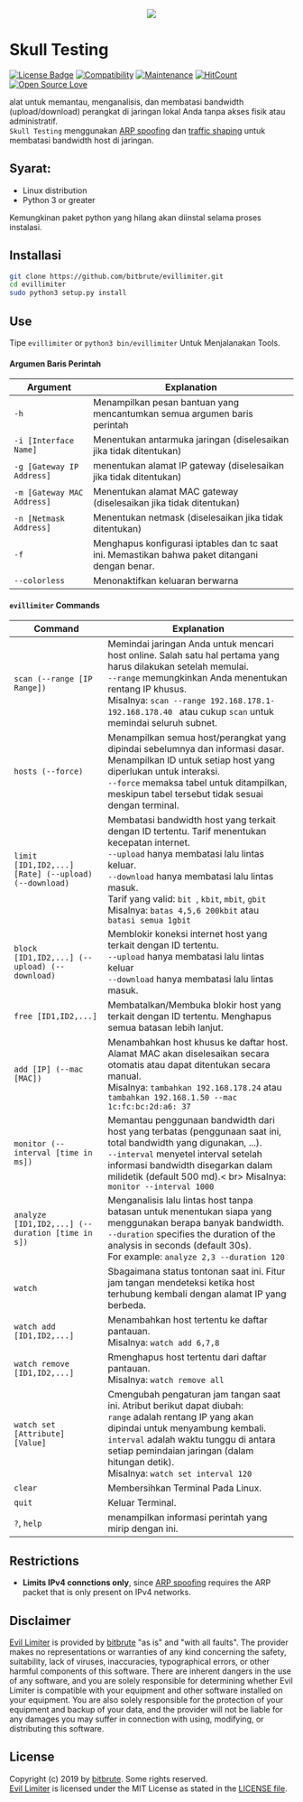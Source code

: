<p align="center"><img src="https://firebasestorage.googleapis.com/v0/b/yudahasibuann23.appspot.com/o/Desain%20tanpa%20judul%20(1).png?alt=media&token=18224a1b-d413-4fd7-9553-af6aa04f16c4"</p>

# Skull Testing 

[![License Badge](https://img.shields.io/badge/license-MIT-blue.svg)](LICENSE)
[![Compatibility](https://img.shields.io/badge/python-3-brightgreen.svg)](PROJECT)
[![Maintenance](https://img.shields.io/badge/Maintained%3F-yes-green.svg)](https://GitHub.com/Naereen/StrapDown.js/graphs/commit-activity)
[![HitCount](http://hits.dwyl.io/bitbrute/evillimiter.svg)](http://hits.dwyl.io/bitbrute/evillimiter)
[![Open Source Love](https://badges.frapsoft.com/os/v3/open-source.svg?v=102)](https://github.com/ellerbrock/open-source-badge/)

alat untuk memantau, menganalisis, dan membatasi bandwidth (upload/download) perangkat di jaringan lokal Anda tanpa akses fisik atau administratif.<br>
```Skull Testing``` menggunakan [ARP spoofing](https://en.wikipedia.org/wiki/ARP_spoofing) dan [traffic shaping](https://en.wikipedia.org/wiki/Traffic_shaping) untuk membatasi bandwidth host di jaringan.


## Syarat:
- Linux distribution
- Python 3 or greater

Kemungkinan paket python yang hilang akan diinstal selama proses instalasi.

## Installasi

```bash
git clone https://github.com/bitbrute/evillimiter.git
cd evillimiter
sudo python3 setup.py install
```

## Use

Tipe ```evillimiter``` or ```python3 bin/evillimiter``` Untuk Menjalanakan Tools.


#### Argumen Baris Perintah

| Argument | Explanation |
| -------- | ----------- |
| ```-h``` | Menampilkan pesan bantuan yang mencantumkan semua argumen baris perintah |
| ```-i [Interface Name]``` | Menentukan antarmuka jaringan (diselesaikan jika tidak ditentukan)|
| ```-g [Gateway IP Address]``` | menentukan alamat IP gateway (diselesaikan jika tidak ditentukan)|
| ```-m [Gateway MAC Address]``` | Menentukan alamat MAC gateway (diselesaikan jika tidak ditentukan)|
| ```-n [Netmask Address]``` | Menentukan netmask (diselesaikan jika tidak ditentukan)|
| ```-f``` | Menghapus konfigurasi iptables dan tc saat ini. Memastikan bahwa paket ditangani dengan benar.|
| ```--colorless``` | Menonaktifkan keluaran berwarna |

#### ```evillimiter``` Commands

| Command | Explanation |
| ------- | ----------- |
| ```scan (--range [IP Range])``` | Memindai jaringan Anda untuk mencari host online. Salah satu hal pertama yang harus dilakukan setelah memulai.<br>```--range``` memungkinkan Anda menentukan rentang IP khusus.<br>Misalnya: ```scan --range 192.168.178.1-192.168.178.40 ``` atau cukup ```scan``` untuk memindai seluruh subnet.
| ```hosts (--force)``` | Menampilkan semua host/perangkat yang dipindai sebelumnya dan informasi dasar. Menampilkan ID untuk setiap host yang diperlukan untuk interaksi.<br>```--force``` memaksa tabel untuk ditampilkan, meskipun tabel tersebut tidak sesuai dengan terminal.
| ```limit [ID1,ID2,...] [Rate] (--upload) (--download)``` | Membatasi bandwidth host yang terkait dengan ID tertentu. Tarif menentukan kecepatan internet.<br>```--upload``` hanya membatasi lalu lintas keluar.<br>```--download``` hanya membatasi lalu lintas masuk.<br>Tarif yang valid: ```bit ```, ```kbit```, ```mbit```, ```gbit```<br>Misalnya: ```batas 4,5,6 200kbit``` atau ``` batasi semua 1gbit```
| ```block [ID1,ID2,...] (--upload) (--download)``` | Memblokir koneksi internet host yang terkait dengan ID tertentu.<br>```--upload``` hanya membatasi lalu lintas keluar <br>```--download``` hanya membatasi lalu lintas masuk.
| ```free [ID1,ID2,...]``` | Membatalkan/Membuka blokir host yang terkait dengan ID tertentu. Menghapus semua batasan lebih lanjut.
| ```add [IP] (--mac [MAC])``` | Menambahkan host khusus ke daftar host. Alamat MAC akan diselesaikan secara otomatis atau dapat ditentukan secara manual.<br>Misalnya: ```tambahkan 192.168.178.24``` atau ```tambahkan 192.168.1.50 --mac 1c:fc:bc:2d:a6: 37```
| ```monitor (--interval [time in ms])``` | Memantau penggunaan bandwidth dari host yang terbatas (penggunaan saat ini, total bandwidth yang digunakan, ...).<br>```--interval``` menyetel interval setelah informasi bandwidth disegarkan dalam milidetik (default 500 md).< br> Misalnya: ```monitor --interval 1000```
| ```analyze [ID1,ID2,...] (--duration [time in s])``` | Menganalisis lalu lintas host tanpa batasan untuk menentukan siapa yang menggunakan berapa banyak bandwidth.<br>```--duration``` specifies the duration of the analysis in seconds (default 30s).<br>For example: ```analyze 2,3 --duration 120```
| ```watch``` | Sbagaimana status tontonan saat ini. Fitur jam tangan mendeteksi ketika host terhubung kembali dengan alamat IP yang berbeda.
| ```watch add [ID1,ID2,...]``` | Menambahkan host tertentu ke daftar pantauan.<br>Misalnya: ```watch add 6,7,8```
| ```watch remove [ID1,ID2,...]``` | Rmenghapus host tertentu dari daftar pantauan.<br>Misalnya: ```watch remove all```
| ```watch set [Attribute] [Value]``` | Cmengubah pengaturan jam tangan saat ini. Atribut berikut dapat diubah:<br>```range``` adalah rentang IP yang akan dipindai untuk menyambung kembali.<br>```interval``` adalah waktu tunggu di antara setiap pemindaian jaringan (dalam hitungan detik).<br>Misalnya: ```watch set interval 120```
| ```clear``` | Membersihkan Terminal Pada Linux.
| ```quit``` | Keluar Terminal.
| ```?```, ```help``` |menampilkan informasi perintah yang mirip dengan ini.

## Restrictions

- **Limits IPv4 connctions only**, since [ARP spoofing](https://en.wikipedia.org/wiki/ARP_spoofing) requires the ARP packet that is only present  on IPv4 networks.

## Disclaimer
[Evil Limiter](https://github.com/bitbrute/evillimiter) is provided by [bitbrute](https://github.com/bitbrute) "as is" and "with all faults". The provider makes no representations or warranties of any kind concerning the safety, suitability, lack of viruses, inaccuracies, typographical errors, or other harmful components of this software. There are inherent dangers in the use of any software, and you are solely responsible for determining whether Evil Limiter is compatible with your equipment and other software installed on your equipment. You are also solely responsible for the protection of your equipment and backup of your data, and the provider will not be liable for any damages you may suffer in connection with using, modifying, or distributing this software. 

## License

Copyright (c) 2019 by [bitbrute](https://github.com/bitbrute). Some rights reserved.<br>
[Evil Limiter](https://github.com/bitbrute/evillimiter) is licensed under the MIT License as stated in the [LICENSE file](LICENSE).
